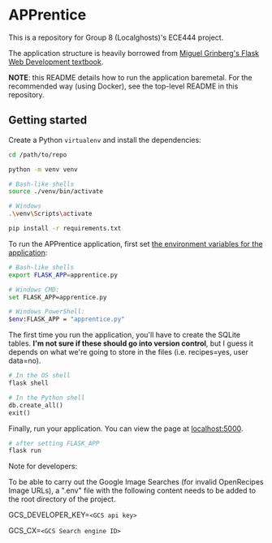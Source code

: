 # APPrentice

This is a repository for Group 8 (Localghosts)'s ECE444 project. 

The application structure is heavily borrowed from [Miguel Grinberg's Flask Web Development textbook](https://github.com/miguelgrinberg/flasky).

**NOTE**: this README details how to run the application baremetal. For the recommended way (using Docker), see the top-level README in this repository.

## Getting started

Create a Python `virtualenv` and install the dependencies:

```sh
cd /path/to/repo

python -m venv venv

# Bash-like shells
source ./venv/bin/activate

# Windows
.\venv\Scripts\activate

pip install -r requirements.txt
```

To run the APPrentice application, first set [the environment variables for the application](https://flask.palletsprojects.com/en/1.1.x/cli/):

```sh
# Bash-like shells
export FLASK_APP=apprentice.py

# Windows CMD:
set FLASK_APP=apprentice.py

# Windows PowerShell:
$env:FLASK_APP = "apprentice.py"
```
The first time you run the application, you'll have to create the SQLite tables. **I'm not sure if these should go into version control**, but I guess it depends on what we're going to store in the files (i.e. recipes=yes, user data=no).

```python
# In the OS shell
flask shell

# In the Python shell
db.create_all()
exit()
```

Finally, run your application. You can view the page at [localhost:5000](http://localhost:5000/).

```sh
# after setting FLASK_APP
flask run
```

Note for developers: 

To be able to carry out the Google Image Searches (for invalid OpenRecipes Image URLs), a ".env" file with the following content needs to be added to the root directory of the project.

GCS_DEVELOPER_KEY=`<GCS api key>`

GCS_CX=`<GCS Search engine ID>`
